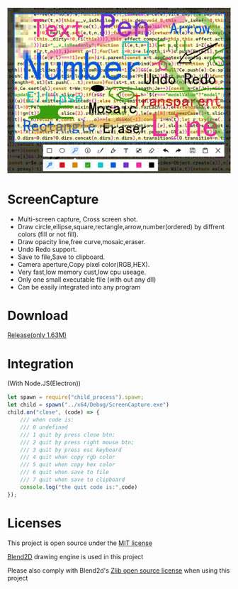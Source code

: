 ![](./Doc/banner.png)


# ScreenCapture

- Multi-screen capture, Cross screen shot.
- Draw circle,ellipse,square,rectangle,arrow,number(ordered) by diffrent colors (fill or not fill).
- Draw opacity line,free curve,mosaic,eraser.
- Undo Redo support.
- Save to file,Save to clipboard.
- Camera aperture,Copy pixel color(RGB,HEX).
- Very fast,low memory cust,low cpu useage.
- Only one small executable file (with out any dll)
- Can be easily integrated into any program

# Download

[Release(only 1.63M)](https://github.com/xland/ScreenCapture/releases/)

# Integration

(With Node.JS(Electron))

```js
let spawn = require("child_process").spawn;
let child = spawn("../x64/Debug/ScreenCapture.exe")
child.on("close", (code) => {
    /// when code is:
    /// 0 undefined
    /// 1 quit by press close btn;
    /// 2 quit by press right mouse btn;
    /// 3 quit by press esc keyboard
    /// 4 quit when copy rgb color
    /// 5 quit when copy hex color
    /// 6 quit when save to file
    /// 7 quit when save to clipboard
    console.log("the quit code is:",code)
});
```

# Licenses

This project is open source under the [MIT license](./licence)

[Blend2D](https://blend2d.com/) drawing engine is used in this project

Please also comply with Blend2d's [Zlib open source license](https://github.com/blend2d/blend2d/blob/master/LICENSE.md) when using this project

